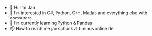 - 👋 Hi, I’m Jan
- 👀 I’m interested in C#, Python, C++, Matlab and everything else with computers
- 🌱 I’m currently learning Python & Pandas
- 📫 How to reach me jan schuck at t minus online de



